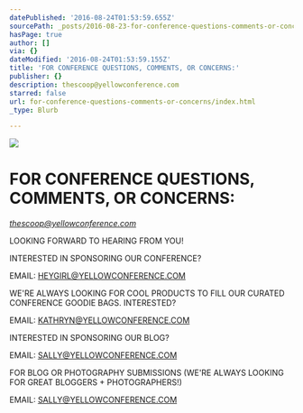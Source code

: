 ```yaml
---
datePublished: '2016-08-24T01:53:59.655Z'
sourcePath: _posts/2016-08-23-for-conference-questions-comments-or-concerns.md
hasPage: true
author: []
via: {}
dateModified: '2016-08-24T01:53:59.155Z'
title: 'FOR CONFERENCE QUESTIONS, COMMENTS, OR CONCERNS:'
publisher: {}
description: thescoop@yellowconference.com
starred: false
url: for-conference-questions-comments-or-concerns/index.html
_type: Blurb

---
```

![](https://imgflo.herokuapp.com/graph/vahj1ThiexotieMo/34127f9f798394a7d742a7f9b6f44705/croprotate.jpg?cropheight=1448&cropwidth=3669&degrees=0&input=https%3A%2F%2Fthe-grid-user-content.s3-us-west-2.amazonaws.com%2Fb2255d33-b734-4a97-929d-a76eeffb35d6.jpg&x=0&y=0)

# FOR CONFERENCE QUESTIONS, COMMENTS, OR CONCERNS:

_[thescoop@yellowconference.com][0]_

LOOKING FORWARD TO HEARING FROM YOU!

INTERESTED IN SPONSORING OUR CONFERENCE?

EMAIL: [HEYGIRL@YELLOWCONFERENCE.COM][1]

WE'RE ALWAYS LOOKING FOR COOL PRODUCTS TO FILL OUR CURATED CONFERENCE GOODIE BAGS. INTERESTED?

EMAIL: [KATHRYN@YELLOWCONFERENCE.COM][2]

INTERESTED IN SPONSORING OUR BLOG?

EMAIL: [SALLY@YELLOWCONFERENCE.COM][3]

FOR BLOG OR PHOTOGRAPHY SUBMISSIONS (WE'RE ALWAYS LOOKING FOR GREAT BLOGGERS + PHOTOGRAPHERS!)

EMAIL: [SALLY@YELLOWCONFERENCE.COM][3]

[0]: mailto:thescoop@yellowconference.com
[1]: mailto:heygirl@yellowconference.com
[2]: mailto:kathryn@yellowconference.com
[3]: mailto:sally@yellowconference.com